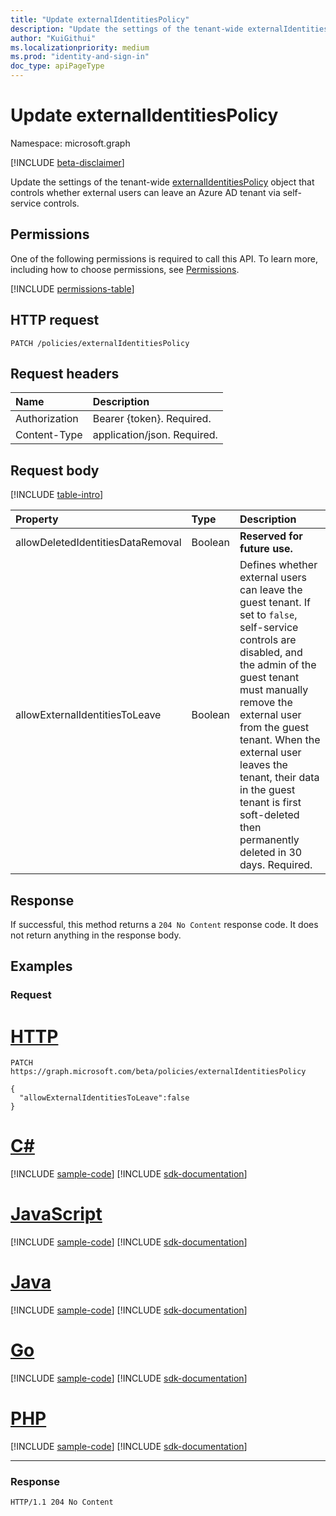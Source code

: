 ```yaml
---
title: "Update externalIdentitiesPolicy"
description: "Update the settings of the tenant-wide externalIdentitiesPolicy object that controls whether external users can leave an Azure AD tenant via self-service controls."
author: "KuiGithui"
ms.localizationpriority: medium
ms.prod: "identity-and-sign-in"
doc_type: apiPageType
---
```


# Update externalIdentitiesPolicy
Namespace: microsoft.graph

[!INCLUDE [beta-disclaimer](../../includes/beta-disclaimer.md)]

Update the settings of the tenant-wide [externalIdentitiesPolicy](../resources/externalidentitiespolicy.md) object that controls whether external users can leave an Azure AD tenant via self-service controls.

## Permissions
One of the following permissions is required to call this API. To learn more, including how to choose permissions, see [Permissions](/graph/permissions-reference).

<!-- { "blockType": "permissions", "name": "externalidentitiespolicy_update" } -->
[!INCLUDE [permissions-table](../includes/permissions/externalidentitiespolicy-update-permissions.md)]

## HTTP request

<!-- {
  "blockType": "ignored"
}
-->
``` http
PATCH /policies/externalIdentitiesPolicy
```

## Request headers
|Name|Description|
|:---|:---|
|Authorization|Bearer {token}. Required.|
|Content-Type|application/json. Required.|

## Request body

[!INCLUDE [table-intro](../../includes/update-property-table-intro.md)]

|Property|Type|Description|
|:---|:---|:---|
|allowDeletedIdentitiesDataRemoval|Boolean|<!--Notifies Azure AD whether to clean up the user information about the external identity, from the guest tenant, when the user is deleted in their home tenant. Required.-->**Reserved for future use.**|
|allowExternalIdentitiesToLeave|Boolean|Defines whether external users can leave the guest tenant. If set to `false`, self-service controls are disabled, and the admin of the guest tenant must manually remove the external user from the guest tenant. When the external user leaves the tenant, their data in the guest tenant is first soft-deleted then permanently deleted in 30 days. Required.|

## Response

If successful, this method returns a `204 No Content` response code. It does not return anything in the response body.

## Examples

### Request

# [HTTP](#tab/http)
<!-- {
  "blockType": "request",
  "name": "update_externalidentitiespolicy"
}
-->
``` http
PATCH https://graph.microsoft.com/beta/policies/externalIdentitiesPolicy

{
  "allowExternalIdentitiesToLeave":false
}
```

# [C#](#tab/csharp)
[!INCLUDE [sample-code](../includes/snippets/csharp/update-externalidentitiespolicy-csharp-snippets.md)]
[!INCLUDE [sdk-documentation](../includes/snippets/snippets-sdk-documentation-link.md)]

# [JavaScript](#tab/javascript)
[!INCLUDE [sample-code](../includes/snippets/javascript/update-externalidentitiespolicy-javascript-snippets.md)]
[!INCLUDE [sdk-documentation](../includes/snippets/snippets-sdk-documentation-link.md)]

# [Java](#tab/java)
[!INCLUDE [sample-code](../includes/snippets/java/update-externalidentitiespolicy-java-snippets.md)]
[!INCLUDE [sdk-documentation](../includes/snippets/snippets-sdk-documentation-link.md)]

# [Go](#tab/go)
[!INCLUDE [sample-code](../includes/snippets/go/update-externalidentitiespolicy-go-snippets.md)]
[!INCLUDE [sdk-documentation](../includes/snippets/snippets-sdk-documentation-link.md)]

# [PHP](#tab/php)
[!INCLUDE [sample-code](../includes/snippets/php/update-externalidentitiespolicy-php-snippets.md)]
[!INCLUDE [sdk-documentation](../includes/snippets/snippets-sdk-documentation-link.md)]

---

### Response
<!-- {
  "blockType": "response",
  "truncated": true
}
-->
``` http
HTTP/1.1 204 No Content
```

